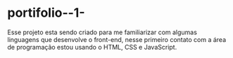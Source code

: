 # portifolio--1-
Esse projeto esta sendo criado para me familiarizar com algumas linguagens que desenvolve o front-end, nesse primeiro contato com 
a área de programação estou usando o HTML, CSS e JavaScript. 
